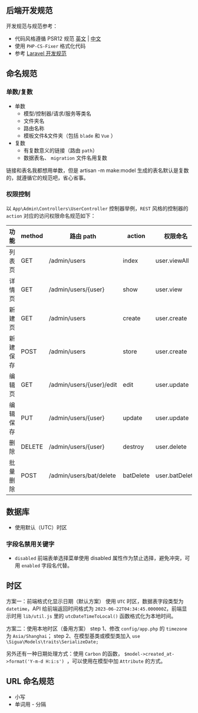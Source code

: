后端开发规范
---

开发规范与规范参考：

- 代码风格遵循 PSR12 规范 [英文](https://www.php-fig.org/psr/psr-12/) | [中文](https://learnku.com/docs/psr/psr-12-extended-coding-style-guide)
- 使用 `PHP-CS-Fixer` 格式化代码
- 参考 [Laravel 开发规范](https://learnku.com/docs/laravel-specification)

## 命名规范

### 单数/复数

- 单数
    - 模型/控制器/请求/服务等类名
    - 文件夹名
    - 路由名称
    - 模板文件&文件夹（包括 `blade` 和 `Vue` ）
- 复数
    - 有复数意义的链接（路由 `path`）
    - 数据表名、 `migration` 文件名用复数

链接和表名我都想用单数，但是 artisan -m make:model 生成的表名默认是复数的，就遵循它的规范吧，省心省事。

### 权限控制

以 `App\Admin\Controllers\UserController` 控制器举例，`REST` 风格的控制器的 `action` 对应的访问权限命名规范如下：

| 功能   | method | 路由 path                  | action    | 权限命名           |
|------|--------|--------------------------|-----------|----------------|
| 列表页  | GET    | /admin/users             | index     | user.viewAll   |
| 详情页  | GET    | /admin/users/{user}      | show      | user.view      |
| 新建页  | GET    | /admin/users             | create    | user.create    |
| 新建保存 | POST   | /admin/users             | store     | user.create    |
| 编辑页  | GET    | /admin/users/{user}/edit | edit      | user.update    |
| 编辑保存 | PUT    | /admin/users/{user}      | update    | user.update    |
| 删除   | DELETE | /admin/users/{user}      | destroy   | user.delete    |
| 批量删除 | POST   | /admin/users/bat/delete  | batDelete | user.batDelete |


## 数据库
- 使用默认（UTC）时区

### 字段名禁用关键字

- `disabled` 前端表单选择菜单使用 disabled 属性作为禁止选择，避免冲突，可用 `enabled` 字段名代替。

## 时区
方案一：前端格式化显示日期（默认方案）
使用 `UTC` 时区，数据表字段类型为 `datetime`，API 给前端返回时间格式为 `2023-06-22T04:34:45.000000Z`，前端显示时用 `lib/util.js` 里的 `utcDateTimeToLocal()` 函数格式化为本地时间。

方案二：使用本地时区（备用方案）
step 1、修改 `config/app.php` 的 `timezone` 为 `Asia/Shanghai`；
step 2、在模型基类或模型类加入 `use \Sigua\Models\traits\SerializeDate;`


另外还有一种日期处理方式：使用 `Carbon` 的函数， `$model->created_at->format('Y-m-d H:i:s') `，可以使用在模型中加 `Attribute` 的方式。

## URL 命名规范

- 小写
- 单词用 - 分隔
